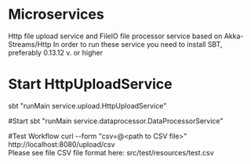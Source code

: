 # Microservices
Http file upload service and FileIO file processor service based on Akka-Streams/Http
In order to run these service you need to install SBT, preferably 0.13.12 v. or higher

# Start HttpUploadService
sbt "runMain service.upload.HttpUploadService"

#Start 
sbt "runMain service.dataprocessor.DataProcessorService"

#Test Workflow
curl --form "csv=@\<path to CSV file\>" http://localhost:8080/upload/csv  
Please see file CSV file format here: src/test/resources/test.csv